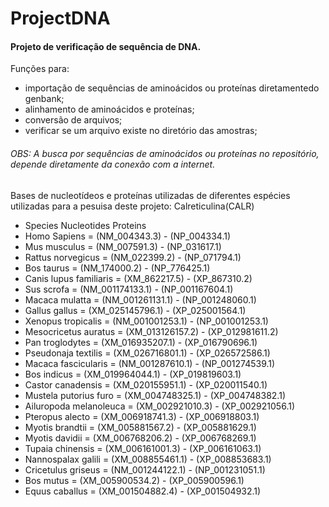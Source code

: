 # ProjectDNA

#### Projeto de verificação de sequência de DNA.

Funções para:<br>
 + importação de sequências de aminoácidos ou proteínas diretamentedo genbank;
 + alinhamento de aminoácidos e proteínas;
 + conversão de arquivos;
 + verificar se um arquivo existe no diretório das amostras;

###### OBS: A busca por sequências de aminoácidos ou proteínas no repositório, depende diretamente da conexão com a internet.

Bases de nucleotídeos e proteínas utilizadas de diferentes espécies utilizadas para a pesuisa deste projeto:
   Calreticulina(CALR)
 + Species                   Nucleotides        Proteins
 + Homo Sapiens           = (NM_004343.3)    - (NP_004334.1)
 + Mus musculus           = (NM_007591.3)    - (NP_031617.1)
 + Rattus norvegicus      = (NM_022399.2)    - (NP_071794.1)
 + Bos taurus             = (NM_174000.2)    - (NP_776425.1)
 + Canis lupus familiaris = (XM_862217.5)    - (XP_867310.2)
 + Sus scrofa             = (NM_001174133.1) - (NP_001167604.1)
 + Macaca mulatta         = (NM_001261131.1) - (NP_001248060.1)
 + Gallus gallus          = (XM_025145796.1) - (XP_025001564.1)
 + Xenopus tropicalis     = (NM_001001253.1) - (NP_001001253.1)
 + Mesocricetus auratus   = (XM_013126157.2) - (XP_012981611.2)
 + Pan troglodytes        = (XM_016935207.1) - (XP_016790696.1)
 + Pseudonaja textilis    = (XM_026716801.1) - (XP_026572586.1)
 + Macaca fascicularis    = (NM_001287610.1) - (NP_001274539.1)
 + Bos indicus            = (XM_019964044.1) - (XP_019819603.1)
 + Castor canadensis      = (XM_020155951.1) - (XP_020011540.1)
 + Mustela putorius furo  = (XM_004748325.1) - (XP_004748382.1)
 + Ailuropoda melanoleuca = (XM_002921010.3) - (XP_002921056.1)
 + Pteropus alecto        = (XM_006918741.3) - (XP_006918803.1)
 + Myotis brandtii        = (XM_005881567.2) - (XP_005881629.1)
 + Myotis davidii         = (XM_006768206.2) - (XP_006768269.1)
 + Tupaia chinensis       = (XM_006161001.3) - (XP_006161063.1)
 + Nannospalax galili     = (XM_008855461.1) - (XP_008853683.1)
 + Cricetulus griseus     = (NM_001244122.1) - (NP_001231051.1)
 + Bos mutus              = (XM_005900534.2) - (XP_005900596.1)
 + Equus caballus         = (XM_001504882.4) - (XP_001504932.1)
